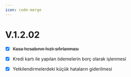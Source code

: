 ```yaml
---
icon: code-merge
---
```


# V.1.2.02

* [x] ~~Kasa hesabının hızlı sıfırlanması~~
* [x] Kredi kartı ile yapılan ödemelerin borç olarak işlenmesi
* [x] Yetkilendirmelerdeki küçük hataların giderilmesi

